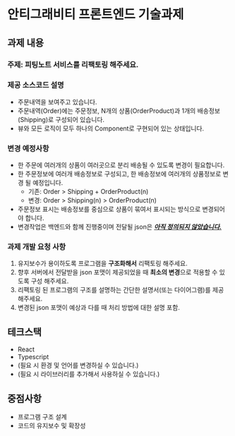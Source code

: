 # 안티그래비티 프론트엔드 기술과제

## 과제 내용

### 주제: 피팅노트 서비스를 리팩토링 해주세요.

### 제공 소스코드 설명

- 주문내역을 보여주고 있습니다.
- 주문내역(Order)에는 주문정보, N개의 상품(OrderProduct)과 1개의 배송정보(Shipping)로 구성되어 있습니다.
- 뷰와 모든 로직이 모두 하나의 Component로 구현되어 있는 상태입니다.

### 변경 예정사항

- 한 주문에 여러개의 상품이 여러곳으로 분리 배송될 수 있도록 변경이 필요합니다.
- 한 주문정보에 여러개 배송정보로 구성되고, 한 배송정보에 여러개의 상품정보로 변경 될 예정입니다.
  - 기존: Order > Shipping + OrderProduct(n)
  - 변경: Order > Shipping(n) > OrderProduct(n)
- 주문정보 표시는 배송정보를 중심으로 상품이 묶여서 표시되는 방식으로 변경되어야 합니다.
- 변경작업은 백엔드와 함께 진행중이며 전달될 json은 <u>**_아직 정의되지 않았습니다._**</u>

### 과제 개발 요청 사항

1. 유지보수가 용이하도록 프로그램을 **구조화해서** 리팩토링 해주세요.
2. 향후 서버에서 전달받을 json 포맷이 제공되었을 때 **최소의 변경**으로 적용할 수 있도록 구성 해주세요.
3. 리팩토링 된 프로그램의 구조를 설명하는 간단한 설명서(또는 다이어그램)를 제공 해주세요.
4. 변경된 json 포맷이 예상과 다를 때 처리 방법에 대한 설명 포함.

## 테크스택

- React
- Typescript
- (필요 시 환경 및 언어를 변경하실 수 있습니다.)
- (필요 시 라이브러리를 추가해서 사용하실 수 있습니다.)

## 중점사항

- 프로그램 구조 설계
- 코드의 유지보수 및 확장성
